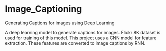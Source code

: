 # Image_Captioning
Generating Captions for images using Deep Learning

A deep learning model to generate captions for images. Flickr 8K dataset is used for training of this model. This project uses a CNN model for feature extraction. These features are converted to image captions by RNN.
